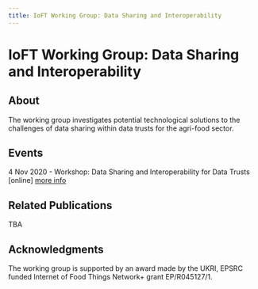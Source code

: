 ```yaml
---
title: IoFT Working Group: Data Sharing and Interoperability
---
```

# IoFT Working Group: Data Sharing and Interoperability​

## About

The working group investigates potential technological solutions to the challenges of data sharing within data trusts for the agri-food sector.


## Events

4 Nov 2020 - Workshop: Data Sharing and Interoperability for Data Trusts [online] <a href="https://ioftdatatrustwg.github.io/workshop4Nov2020/">more info</a>


## Related Publications

TBA

## Acknowledgments

The working group is supported by an award made by the UKRI, EPSRC funded Internet of Food Things Network+ grant EP/R045127/1.
